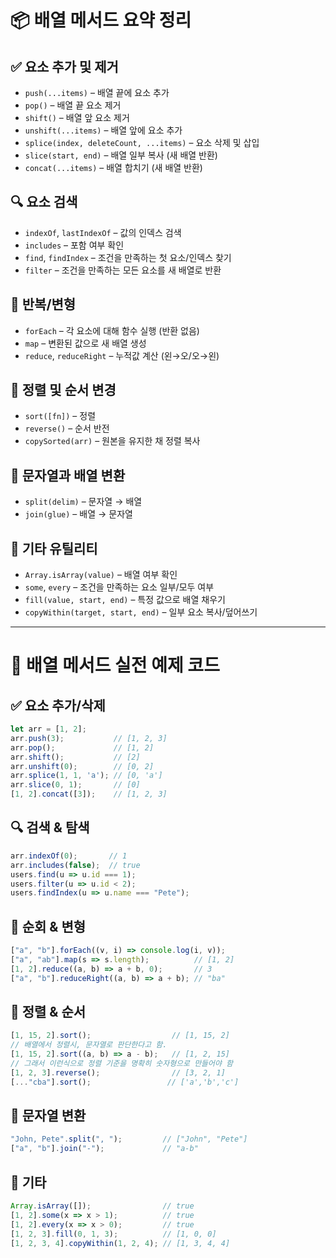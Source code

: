 # 📦 배열 메서드 요약 정리

## ✅ 요소 추가 및 제거
- `push(...items)` – 배열 끝에 요소 추가
- `pop()` – 배열 끝 요소 제거
- `shift()` – 배열 앞 요소 제거
- `unshift(...items)` – 배열 앞에 요소 추가
- `splice(index, deleteCount, ...items)` – 요소 삭제 및 삽입
- `slice(start, end)` – 배열 일부 복사 (새 배열 반환)
- `concat(...items)` – 배열 합치기 (새 배열 반환)

## 🔍 요소 검색
- `indexOf`, `lastIndexOf` – 값의 인덱스 검색
- `includes` – 포함 여부 확인
- `find`, `findIndex` – 조건을 만족하는 첫 요소/인덱스 찾기
- `filter` – 조건을 만족하는 모든 요소를 새 배열로 반환

## 🔁 반복/변형
- `forEach` – 각 요소에 대해 함수 실행 (반환 없음)
- `map` – 변환된 값으로 새 배열 생성
- `reduce`, `reduceRight` – 누적값 계산 (왼→오/오→왼)

## 🔀 정렬 및 순서 변경
- `sort([fn])` – 정렬
- `reverse()` – 순서 반전
- `copySorted(arr)` – 원본을 유지한 채 정렬 복사

## 🧱 문자열과 배열 변환
- `split(delim)` – 문자열 → 배열
- `join(glue)` – 배열 → 문자열

## 🧪 기타 유틸리티
- `Array.isArray(value)` – 배열 여부 확인
- `some`, `every` – 조건을 만족하는 요소 일부/모두 여부
- `fill(value, start, end)` – 특정 값으로 배열 채우기
- `copyWithin(target, start, end)` – 일부 요소 복사/덮어쓰기

---

# 🧪 배열 메서드 실전 예제 코드

## ✅ 요소 추가/삭제
```js
let arr = [1, 2];
arr.push(3);           // [1, 2, 3]
arr.pop();             // [1, 2]
arr.shift();           // [2]
arr.unshift(0);        // [0, 2]
arr.splice(1, 1, 'a'); // [0, 'a']
arr.slice(0, 1);       // [0]
[1, 2].concat([3]);    // [1, 2, 3]
```

## 🔍 검색 & 탐색
```js
arr.indexOf(0);       // 1
arr.includes(false);  // true
users.find(u => u.id === 1);
users.filter(u => u.id < 2);
users.findIndex(u => u.name === "Pete");
```

## 🔁 순회 & 변형
```js
["a", "b"].forEach((v, i) => console.log(i, v));
["a", "ab"].map(s => s.length);          // [1, 2]
[1, 2].reduce((a, b) => a + b, 0);       // 3
["a", "b"].reduceRight((a, b) => a + b); // "ba"
```

## 🔀 정렬 & 순서
```js
[1, 15, 2].sort();                  // [1, 15, 2]
// 배열에서 정렬시, 문자열로 판단한다고 함.
[1, 15, 2].sort((a, b) => a - b);   // [1, 2, 15]
// 그래서 이런식으로 정렬 기준을 명확히 숫자형으로 만들어야 함
[1, 2, 3].reverse();                // [3, 2, 1]
[..."cba"].sort();                 // ['a','b','c']
```

## 🧱 문자열 변환
```js
"John, Pete".split(", ");         // ["John", "Pete"]
["a", "b"].join("-");             // "a-b"
```

## 🧪 기타
```js
Array.isArray([]);                // true
[1, 2].some(x => x > 1);          // true
[1, 2].every(x => x > 0);         // true
[1, 2, 3].fill(0, 1, 3);          // [1, 0, 0]
[1, 2, 3, 4].copyWithin(1, 2, 4); // [1, 3, 4, 4]
```
